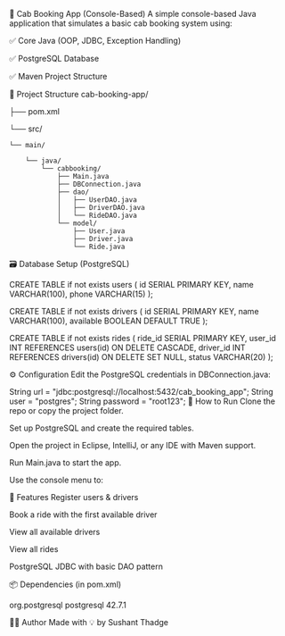 🚖 Cab Booking App (Console-Based)
A simple console-based Java application that simulates a basic cab booking system using:

✅ Core Java (OOP, JDBC, Exception Handling)

✅ PostgreSQL Database

✅ Maven Project Structure

📂 Project Structure
cab-booking-app/

├── pom.xml

└── src/

    └── main/
    
        └── java/
            └── cabbooking/
                ├── Main.java
                ├── DBConnection.java
                ├── dao/
                │   ├── UserDAO.java
                │   ├── DriverDAO.java
                │   └── RideDAO.java
                └── model/
                    ├── User.java
                    ├── Driver.java
                    └── Ride.java
🗃️ Database Setup (PostgreSQL)

CREATE TABLE if not exists  users (
    id SERIAL PRIMARY KEY,
    name VARCHAR(100),
    phone VARCHAR(15)
);

CREATE TABLE if not exists  drivers (
    id SERIAL PRIMARY KEY,
    name VARCHAR(100),
    available BOOLEAN DEFAULT TRUE
);

CREATE TABLE if not exists rides (
    ride_id SERIAL PRIMARY KEY,
    user_id INT REFERENCES users(id) ON DELETE CASCADE,
    driver_id INT REFERENCES drivers(id) ON DELETE SET NULL,
    status VARCHAR(20)
);

⚙️ Configuration
Edit the PostgreSQL credentials in DBConnection.java:

String url = "jdbc:postgresql://localhost:5432/cab_booking_app";
String user = "postgres";
String password = "root123";
🚀 How to Run
Clone the repo or copy the project folder.

Set up PostgreSQL and create the required tables.

Open the project in Eclipse, IntelliJ, or any IDE with Maven support.

Run Main.java to start the app.

Use the console menu to:







🧠 Features
Register users & drivers

Book a ride with the first available driver

View all available drivers

View all rides

PostgreSQL JDBC with basic DAO pattern

📦 Dependencies (in pom.xml)

<dependencies>
    <dependency>
        <groupId>org.postgresql</groupId>
        <artifactId>postgresql</artifactId>
        <version>42.7.1</version>
    </dependency>
</dependencies>

🧑‍💻 Author
Made with 💡 by Sushant Thadge

